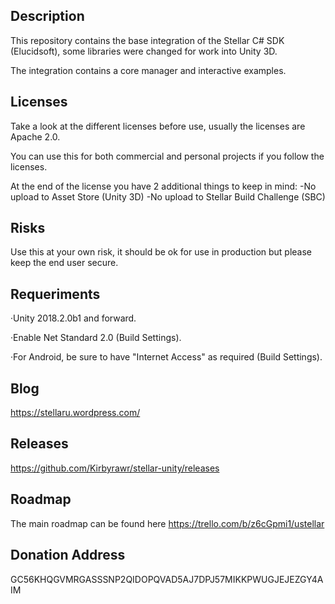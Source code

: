 Description
---------------
This repository contains the base integration of the Stellar C# SDK (Elucidsoft), some libraries were changed for work into Unity 3D.

The integration contains a core manager and interactive examples.

Licenses
---------------
Take a look at the different licenses before use, usually the licenses are Apache 2.0.

You can use this for both commercial and personal projects if you follow the licenses.

At the end of the license you have 2 additional things to keep in mind:
-No upload to Asset Store (Unity 3D)
-No upload to Stellar Build Challenge (SBC)

Risks
---------------
Use this at your own risk, it should be ok for use in production but please keep the end user secure.

Requeriments
---------------
·Unity 2018.2.0b1 and forward.

·Enable Net Standard 2.0 (Build Settings).

·For Android, be sure to have "Internet Access" as required (Build Settings).

Blog
--------------
https://stellaru.wordpress.com/

Releases
--------------
https://github.com/Kirbyrawr/stellar-unity/releases

Roadmap
--------------
The main roadmap can be found here
https://trello.com/b/z6cGpmi1/ustellar

Donation Address
--------------
GC56KHQGVMRGASSSNP2QIDOPQVAD5AJ7DPJ57MIKKPWUGJEJEZGY4AIM
